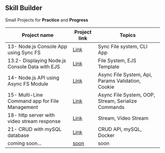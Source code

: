 ## **Skill Builder**

Small Projects for **Practice** and **Progress**

| Project name                                   | Project link                                                                                                                                                       | Topics                                             |
| ---------------------------------------------- | ------------------------------------------------------------------------------------------------------------------------------------------------------------------ | -------------------------------------------------- |
| 13- Node.js Console App using Sync FS          | [Link](https://github.com/mAbdullah821/small-projects-to-understand-nodeJS/tree/master/13-%20%5BProject%5D%20Node.js%20Console%20App%20using%20Sync%20FS)          | Sync File system, CLI App                          |
| 13.2- Displaying Node.js Console Data with EJS | [Link](https://github.com/mAbdullah821/small-projects-to-understand-nodeJS/tree/master/13-%20%5BProject%5D%20Node.js%20Console%20App%20using%20Sync%20FS)          | File System, EJS Template                          |
| 14- Node.js API using Async FS Module          | [Link](https://github.com/mAbdullah821/small-projects-to-understand-nodeJS/tree/master/14-%20%5BProject%5D%20Node.js%20API%20using%20Async%20FS%20Module)          | Async File System, Api, Params Validation, Cookie  |
| 15- Multi-Line Command app for File Management | [Link](https://github.com/mAbdullah821/small-projects-to-understand-nodeJS/tree/master/15-%20%5BProject%5D%20Multi-Line%20Command%20app%20for%20File%20Management) | Async File System, OOP, Stream, Serialize Commands |
| 18- http server with video stream response     | [Link](https://github.com/mAbdullah821/small-projects-to-understand-nodeJS/tree/master/18-%20%5BProject%5D%20http%20server%20with%20video%20stream%20response)     | Stream, Video Stream                               |
| 21- CRUD with mySQL database                   | [Link](https://github.com/mAbdullah821/small-projects-to-understand-nodeJS/tree/master/21-%20%5BProject%5D%20CRUD%20with%20mySQL%20database)                       | CRUD API, mySQL, Docker                            |
| coming soon...                                 | [soon]()                                                                                                                                                           | soon                                               |
